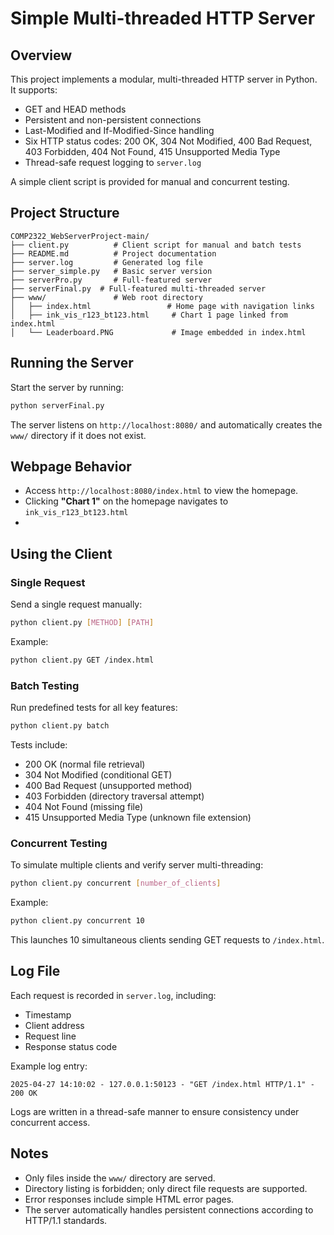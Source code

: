 # Simple Multi-threaded HTTP Server

## Overview

This project implements a modular, multi-threaded HTTP server in Python.  
It supports:
- GET and HEAD methods
- Persistent and non-persistent connections
- Last-Modified and If-Modified-Since handling
- Six HTTP status codes: 200 OK, 304 Not Modified, 400 Bad Request, 403 Forbidden, 404 Not Found, 415 Unsupported Media Type
- Thread-safe request logging to `server.log`

A simple client script is provided for manual and concurrent testing.

## Project Structure

```
COMP2322_WebServerProject-main/
├── client.py          # Client script for manual and batch tests
├── README.md          # Project documentation
├── server.log         # Generated log file
├── server_simple.py   # Basic server version
├── serverPro.py       # Full-featured server
├── serverFinal.py  # Full-featured multi-threaded server
├── www/               # Web root directory
│   ├── index.html                 # Home page with navigation links
│   ├── ink_vis_r123_bt123.html     # Chart 1 page linked from index.html
│   └── Leaderboard.PNG             # Image embedded in index.html
```

## Running the Server

Start the server by running:

```bash
python serverFinal.py
```

The server listens on `http://localhost:8080/` and automatically creates the `www/` directory if it does not exist.

## Webpage Behavior

- Access `http://localhost:8080/index.html` to view the homepage.
- Clicking **"Chart 1"** on the homepage navigates to `ink_vis_r123_bt123.html`
- 
## Using the Client

### Single Request

Send a single request manually:

```bash
python client.py [METHOD] [PATH]
```

Example:

```bash
python client.py GET /index.html
```

### Batch Testing

Run predefined tests for all key features:

```bash
python client.py batch
```

Tests include:
- 200 OK (normal file retrieval)
- 304 Not Modified (conditional GET)
- 400 Bad Request (unsupported method)
- 403 Forbidden (directory traversal attempt)
- 404 Not Found (missing file)
- 415 Unsupported Media Type (unknown file extension)

### Concurrent Testing

To simulate multiple clients and verify server multi-threading:

```bash
python client.py concurrent [number_of_clients]
```

Example:

```bash
python client.py concurrent 10
```

This launches 10 simultaneous clients sending GET requests to `/index.html`.

## Log File

Each request is recorded in `server.log`, including:
- Timestamp
- Client address
- Request line
- Response status code

Example log entry:

```
2025-04-27 14:10:02 - 127.0.0.1:50123 - "GET /index.html HTTP/1.1" - 200 OK
```

Logs are written in a thread-safe manner to ensure consistency under concurrent access.

## Notes

- Only files inside the `www/` directory are served.
- Directory listing is forbidden; only direct file requests are supported.
- Error responses include simple HTML error pages.
- The server automatically handles persistent connections according to HTTP/1.1 standards.
